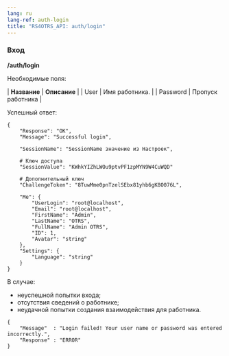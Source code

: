 ```yaml
---
lang: ru
lang-ref: auth-login
title: "RS4OTRS_API: auth/login"
---
```


### Вход

**/auth/login**

Необходимые поля:

| **Название** | **Описание** |
| User | Имя работника. |
| Password | Пропуск работника |

Успешный ответ:

```
{
    "Response": "OK",
    "Message": "Successful login",

    "SessionName": "SessionName значение из Настроек",

    # Ключ доступа
    "SessionValue": "KWhkYIZhLWOu9ptvPF1zpMYN9W4CuWQD"

    # Дополнительный ключ
    "ChallengeToken": "8TuwMme0pnTzelSEbx81yhb6gK8O076L",

    "Me": {
        "UserLogin": "root@localhost",
        "Email": "root@localhost",
        "FirstName": "Admin",
        "LastName": "OTRS",
        "FullName": "Admin OTRS",
        "ID": 1,
        "Avatar": "string"
    },
    "Settings": {
        "Language": "string"
    }
}
```

В случае:

- неуспешной попытки входа;
- отсутствия сведений о работнике;
- неудачной попытки создания взаимодействия для работника.

```
{
    "Message"  : "Login failed! Your user name or password was entered incorrectly.",
    "Response" : "ERROR"
}
```
